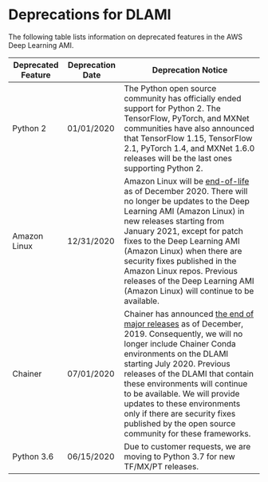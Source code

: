 # Deprecations for DLAMI<a name="deprecations"></a>

The following table lists information on deprecated features in the AWS Deep Learning AMI\.


|  Deprecated Feature  |  Deprecation Date  |  Deprecation Notice  | 
| --- | --- | --- | 
|  Python 2  |  01/01/2020  |   The Python open source community has officially ended support for Python 2\.   The TensorFlow, PyTorch, and MXNet communities have also announced that TensorFlow 1\.15, TensorFlow 2\.1, PyTorch 1\.4, and MXNet 1\.6\.0 releases will be the last ones supporting Python 2\.  | 
|  Amazon Linux  |  12/31/2020  |  Amazon Linux will be [end\-of\-life](https://aws.amazon.com/blogs/aws/update-on-amazon-linux-ami-end-of-life/) as of December 2020\. There will no longer be updates to the Deep Learning AMI \(Amazon Linux\) in new releases starting from January 2021, except for patch fixes to the Deep Learning AMI \(Amazon Linux\) when there are security fixes published in the Amazon Linux repos\. Previous releases of the Deep Learning AMI \(Amazon Linux\) will continue to be available\.  | 
|  Chainer  |  07/01/2020  |  Chainer has announced [the end of major releases](https://chainer.org/announcement/2019/12/05/released-v7.html) as of December, 2019\. Consequently, we will no longer include Chainer Conda environments on the DLAMI starting July 2020\. Previous releases of the DLAMI that contain these environments will continue to be available\. We will provide updates to these environments only if there are security fixes published by the open source community for these frameworks\.   | 
|  Python 3\.6  |  06/15/2020  |  Due to customer requests, we are moving to Python 3\.7 for new TF/MX/PT releases\.  | 